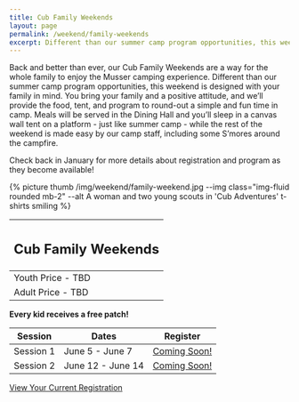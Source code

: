 ```yaml
---
title: Cub Family Weekends
layout: page
permalink: /weekend/family-weekends
excerpt: Different than our summer camp program opportunities, this weekend is designed with your family in mind.
---
```


<div class="row">
  <div class="col-md-8">
    <p>
      Back and better than ever, our Cub Family Weekends are a way for the whole family to enjoy the Musser camping experience. Different than our summer camp program opportunities, this weekend is designed with your family in mind. You bring your family and a positive attitude, and we’ll provide the food, tent, and program to round-out a simple and fun time in camp. Meals will be served in the Dining Hall and you’ll sleep in a canvas wall tent on a platform - just like summer camp - while the rest of the weekend is made easy by our camp staff, including some S’mores around the campfire.
    </p>
    <p>
      Check back in January for more details about registration and program as they become available!
    </p>
  </div>
  <div class="col-md-4">
    {% picture thumb /img/weekend/family-weekend.jpg --img class="img-fluid rounded mb-2" --alt A woman and two young scouts in 'Cub Adventures' t-shirts smiling %}
  </div>
</div>
<div class="row"> 
  <div class="col">
    <table class="table table-striped my-3 ">
      <thead class="text-center">
        <tr>
          <th scope="col"><h2 class="my-0">Cub Family Weekends</h2></th>
        </tr>
      </thead>
      <tbody>
          <tr>
            <td>Youth Price - TBD</td>
          </tr>
          <tr>
            <td>Adult Price - TBD</td>
          </tr>
      </tbody>
    </table>
    <div class="text-center">
      <strong>Every kid receives a free patch!</strong><br>
    </div>
  </div> 
  <div class="col">
    <table class="table table-striped my-3 text-center">
      <thead>
        <tr>
          <th scope="col">Session</th>
          <th scope="col">Dates</th>
          <th scope="col">Register</th>
        </tr>
      </thead>
      <tbody>
          <tr>
            <td>Session 1</td>
            <td>June 5 - June 7</td>
            <td><a class="btn btn-primary btn-block" href="#">Coming Soon!</a></td>
          </tr>
          <tr>
            <td>Session 2</td>
            <td>June 12 - June 14</td>
            <td><a class="btn btn-primary btn-block" href="#">Coming Soon!</a></td>
          </tr>
      </tbody>
    </table>
    <div class="text-center">
      <a role="button" class="btn btn-primary btn-lg" href="https://colbsa.doubleknot.com/Rosters/logon.aspx?orgkey=541">View Your Current Registration</a>
    </div>
  </div>
</div>
